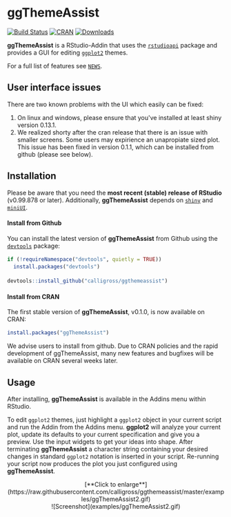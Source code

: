 ggThemeAssist
==============
[![Build Status](https://travis-ci.org/calligross/ggthemeassist.svg?branch=master)](https://travis-ci.org/calligross/ggthemeassist)
[![CRAN](http://www.r-pkg.org/badges/version/ggThemeAssist)](http://cran.rstudio.com/package=ggThemeAssist) [![Downloads](http://cranlogs.r-pkg.org/badges/ggThemeAssist?color=brightgreen)](http://www.r-pkg.org/pkg/ggThemeAssist)


**ggThemeAssist** is a RStudio-Addin that uses the [`rstudioapi`](https://github.com/rstudio/rstudioapi) package and provides a GUI for editing [`ggplot2`](https://github.com/hadley/ggplot2) themes. 

For a full list of features see [`NEWS`](./NEWS.md).

User interface issues
------------

There are two known problems with the UI which easily can be fixed:

1. On linux and windows, please ensure that you've installed at least shiny version 0.13.1.
1. We realized shorty after the cran release that there is an issue with smaller screens. Some users may expirience an unapropiate sized plot. This issue has been fixed in version 0.1.1, which can be installed from github (please see below).



Installation
------------

Please be aware that you need the **most recent (stable) release of RStudio** (v0.99.878 or later). Additionally, **ggThemeAssist** depends on [`shiny`](https://github.com/rstudio/shiny) and [`miniUI`](https://github.com/rstudio/miniUI).

#### Install from Github
You can install the latest version of **ggThemeAssist** from Github using the [`devtools`](https://github.com/hadley/devtools) package:
```r
if (!requireNamespace("devtools", quietly = TRUE))
  install.packages("devtools")

devtools::install_github("calligross/ggthemeassist")
```

#### Install from CRAN

The first stable version of **ggThemeAssist**, v0.1.0, is now available on CRAN:
```r
install.packages("ggThemeAssist")
```
We advise users to install from github. Due to CRAN policies and the rapid development of ggThemeAssist, many new features and bugfixes will be available on CRAN several weeks later.

Usage
------------
After installing, **ggThemeAssist** is available in the Addins menu within RStudio.

To edit `ggplot2` themes, just highlight a `ggplot2` object in your current script and run the Addin from the Addins menu. **ggplot2** will analyze your current plot, update its defaults to your current specification and give you a preview. Use the input widgets to get your ideas into shape. After terminating **ggThemeAssist** a character string containing your desired changes in standard `ggplot2` notation is inserted in your script. Re-running your script now produces the plot you just configured using **ggThemeAssist**.

<center>[**Click to enlarge**](https://raw.githubusercontent.com/calligross/ggthemeassist/master/examples/ggThemeAssist2.gif)<center>
![Screenshot](examples/ggThemeAssist2.gif)

